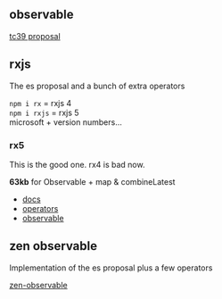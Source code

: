 ## observable

[tc39 proposal](https://github.com/tc39/proposal-observable)


## rxjs
The es proposal and a bunch of extra operators

`npm i rx` = rxjs 4  
`npm i rxjs` = rxjs 5  
microsoft + version numbers...  

### rx5
This is the good one. rx4 is bad now.

**63kb** for Observable + map & combineLatest

* [docs](https://github.com/ReactiveX/rxjs/tree/master/doc)
* [operators](https://github.com/ReactiveX/rxjs/blob/master/doc/operators.md)
* [observable](https://github.com/ReactiveX/rxjs/blob/master/doc/observable.md)

## zen observable
Implementation of the es proposal plus a few operators

[zen-observable](https://github.com/zenparsing/zen-observable)
